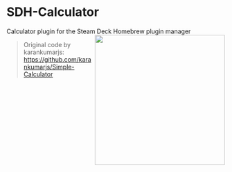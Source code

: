 # SDH-Calculator
Calculator plugin for the Steam Deck Homebrew plugin manager
<img src="https://user-images.githubusercontent.com/57133330/161638205-3b047d42-f733-4ee8-9189-34e029c2e2cb.png" height=300 align="right"/>
<br>
> Original code by karankumarjs: https://github.com/karankumarjs/Simple-Calculator
